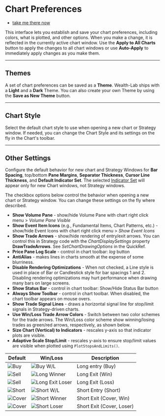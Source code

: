 # Chart Preferences

 - [take me there now](action:ChartPreferences)

This interface lets you establish and save your chart preferences, including colors, what is plotted, and other options. When you make a change, it is reflected in the currently active chart window. Use the **Apply to All Charts** button to apply the changes to all chart windows or use **Auto-Apply** to immediately apply changes as you make them. 

---

## Themes
A set of chart preferences can be saved as a **Theme**. Wealth-Lab ships with a **Light** and a **Dark** Theme. You can also create your own Theme by using the **Save as New Theme** button.

---
## Chart Style
Select the default chart style to use when opening a new chart or Strategy window.  If needed, you can change the Chart Style and its settings on the fly in the Chart's toolbar. 

---
## Other Settings
Configure the default behavior for new chart and Strategy Windows for **Bar Spacing**, top/bottom **Pane Margins**, **Separator Thickness**, **Cursor Line Thickness**, and **Default Indicator Set**. The selected [Indicator Set](Chart) will appear only for new Chart windows, not Strategy windows. 

The checkbox options below control the behavior when opening a new chart or Strategy window. You can change  these settings on the fly where described.

- **Show Volume Pane** - show/hide Volume Pane with chart right click menu > *Volume Pane Visible*
- **Show Event Item Icons** (e.g., Fundamental Items, Chart Patterns, etc.) - show/hide Event Icons with chart right click menu > *Show Event Icons*
- **Show Trade Arrows** - show/hide rendering of entry/exit arrows.  You can control this in Strategy code with the *ChartDisplaySettings* property **DrawTradeArrows**.  See *SetChartDrawingOptions* in the QuickRef.
- **Price Pane Log Scale** - control in chart toolbar: *log* button
- **AntiAlias** - makes lines in charts smooth at the expense of some blurriness.
- **Disable Rendering Optimizations** - When not checked, a Line style is used in place of Bar or Candlestick style for bar spacings 1 and 2.  Disabling rendering optimizations may hurt performance when drawing many bars on large screens.
- **Show Status Bar** - control in chart toolbar: Show/Hide Status Bar button
- **Always Show Toolbar** - control in chart toolbar. When disabled, the chart toolbar appears on mouse overs.
- **Show Trade Signal Lines** - draws a horizontal signal line for stop/limit signals in Strategy-driven charts.
- **Use Win/Loss Trade Arrow Colors** - Switch between two color schemes for the trade arrows.  The Win/Loss color scheme show winning/losing trades as green/red arrows, respectively, as shown below. 
- **Size Chart (Vertical) to Indicators** - rescales y-axis so that indicator plots are visible.
- **Adaptive Scale Stop/Limit** - rescales y-axis to ensure stop/limit values are visible when plotted using `PlotStopsAndLimits()`.

| Default | Win/Loss | Description      |
|---------|----------|------------------|
| ![Buy](https://www.wealth-lab.com/Images/WLHelp/Triangle_v7_Buy.png)| ![Buy W/L](https://www.wealth-lab.com/Images/WLHelp/Triangle_v6_LongEntry.png) | Long entry (Buy) |
| ![Sell](https://www.wealth-lab.com/Images/WLHelp/Triangle_v7_Sell.png) | ![Long Winner](https://www.wealth-lab.com/Images/WLHelp/Triangle_v6_SellWinner.png) | Long Exit (Win) |
| ![Sell](https://www.wealth-lab.com/Images/WLHelp/Triangle_v7_Sell.png) | ![Long Exit Loser](https://www.wealth-lab.com/Images/WLHelp/Triangle_v6_SellLoser.png) | Long Exit (Loss) |  
| ![Short](https://www.wealth-lab.com/Images/WLHelp/Triangle_v7_Short.png) | ![Short W/L](https://www.wealth-lab.com/Images/WLHelp/Triangle_v6_ShortEntry.png) | Short Entry (Short) |  
| ![Cover](https://www.wealth-lab.com/Images/WLHelp/Triangle_v7_Cover.png) | ![Short Winner ](https://www.wealth-lab.com/Images/WLHelp/Triangle_v6_CoverWinner.png) | Short Exit (Cover, Win) |  
| ![Cover](https://www.wealth-lab.com/Images/WLHelp/Triangle_v7_Cover.png) | ![Short Loser](https://www.wealth-lab.com/Images/WLHelp/Triangle_v6_CoverLoser.png) |  Short Exit (Cover, Loser) |  

